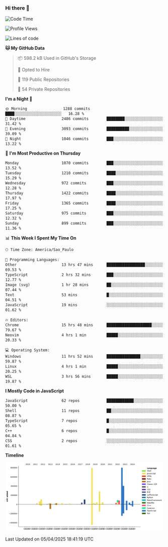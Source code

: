 ### Hi there 👋

<!--START_SECTION:waka-->
![Code Time](http://img.shields.io/badge/Code%20Time-7%2C034%20hrs%2048%20mins-blue)

![Profile Views](http://img.shields.io/badge/Profile%20Views-0-blue)

![Lines of code](https://img.shields.io/badge/From%20Hello%20World%20I%27ve%20Written-3.3%20million%20lines%20of%20code-blue)

**🐱 My GitHub Data** 

> 📦 598.2 kB Used in GitHub's Storage 
 > 
> 💼 Opted to Hire
 > 
> 📜 119 Public Repositories 
 > 
> 🔑 54 Private Repositories 
 > 
**I'm a Night 🦉** 

```text
🌞 Morning                1288 commits        ████░░░░░░░░░░░░░░░░░░░░░   16.28 % 
🌆 Daytime                2486 commits        ████████░░░░░░░░░░░░░░░░░   31.42 % 
🌃 Evening                3093 commits        ██████████░░░░░░░░░░░░░░░   39.09 % 
🌙 Night                  1046 commits        ███░░░░░░░░░░░░░░░░░░░░░░   13.22 % 
```
📅 **I'm Most Productive on Thursday** 

```text
Monday                   1070 commits        ███░░░░░░░░░░░░░░░░░░░░░░   13.52 % 
Tuesday                  1210 commits        ████░░░░░░░░░░░░░░░░░░░░░   15.29 % 
Wednesday                972 commits         ███░░░░░░░░░░░░░░░░░░░░░░   12.28 % 
Thursday                 1422 commits        ████░░░░░░░░░░░░░░░░░░░░░   17.97 % 
Friday                   1365 commits        ████░░░░░░░░░░░░░░░░░░░░░   17.25 % 
Saturday                 975 commits         ███░░░░░░░░░░░░░░░░░░░░░░   12.32 % 
Sunday                   899 commits         ███░░░░░░░░░░░░░░░░░░░░░░   11.36 % 
```


📊 **This Week I Spent My Time On** 

```text
🕑︎ Time Zone: America/Sao_Paulo

💬 Programming Languages: 
Other                    13 hrs 47 mins      █████████████████░░░░░░░░   69.53 % 
TypeScript               2 hrs 32 mins       ███░░░░░░░░░░░░░░░░░░░░░░   12.77 % 
Image (svg)              1 hr 28 mins        ██░░░░░░░░░░░░░░░░░░░░░░░   07.44 % 
Text                     53 mins             █░░░░░░░░░░░░░░░░░░░░░░░░   04.51 % 
JavaScript               19 mins             ░░░░░░░░░░░░░░░░░░░░░░░░░   01.62 % 

🔥 Editors: 
Chrome                   15 hrs 48 mins      ████████████████████░░░░░   79.67 % 
Neovim                   4 hrs 1 min         █████░░░░░░░░░░░░░░░░░░░░   20.33 % 

💻 Operating System: 
Windows                  11 hrs 52 mins      ███████████████░░░░░░░░░░   59.87 % 
Linux                    4 hrs 1 min         █████░░░░░░░░░░░░░░░░░░░░   20.25 % 
WSL                      3 hrs 56 mins       █████░░░░░░░░░░░░░░░░░░░░   19.87 % 
```

**I Mostly Code in JavaScript** 

```text
JavaScript               62 repos            ████████████░░░░░░░░░░░░░   50.00 % 
Shell                    11 repos            ██░░░░░░░░░░░░░░░░░░░░░░░   08.87 % 
TypeScript               7 repos             █░░░░░░░░░░░░░░░░░░░░░░░░   05.65 % 
C++                      6 repos             █░░░░░░░░░░░░░░░░░░░░░░░░   04.84 % 
CSS                      2 repos             ░░░░░░░░░░░░░░░░░░░░░░░░░   01.61 % 
```



**Timeline**

![Lines of Code chart](https://raw.githubusercontent.com/jampow/jampow/master/assets/bar_graph.png)


 Last Updated on 05/04/2025 18:41:19 UTC
<!--END_SECTION:waka-->
